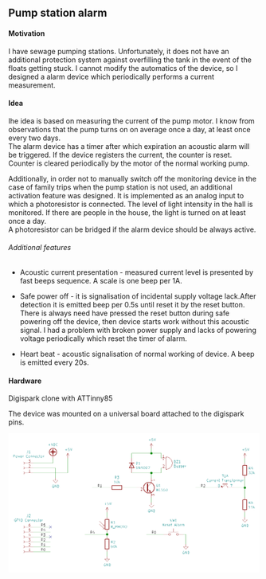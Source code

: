## Pump station alarm

#### Motivation
I have sewage pumping stations. Unfortunately, it does not have an additional protection system against overfilling the tank in the event of the floats getting stuck. I cannot modify the automatics of the device, so I designed a alarm device which periodically performs a current measurement.

#### Idea
Ihe idea is based on measuring the current of the pump motor. I know from observations that the pump turns on on average once a day, at least once every two days.  
The alarm device has a timer after which expiration an acoustic alarm will be triggered. If the device registers the current, the counter is reset. Counter is cleared periodically by the motor of the normal working pump.

Additionally, in order not to manually switch off the monitoring device in the case of family trips when the pump station is not used, an additional activation feature was designed. It is implemented as an analog input to which a photoresistor is connected. The level of light intensity in the hall is monitored. If there are people in the house, the light is turned on at least once a day.  
A photoresistor can be bridged if the alarm device should be always active.

###### Additional features 

- Acoustic current presentation - measured current level is presented by fast beeps sequence. A scale is one beep per 1A. 

- Safe power off - it is signalisation of incidental supply voltage lack.After detection it is emitted beep per 0.5s until reset it by the reset button. There is always need have pressed the reset button during safe powering off the device, then device starts work without this acoustic signal. I had a problem with broken power supply and lacks of powering voltage periodically which reset the timer of alarm.

- Heart beat - acoustic signalisation of normal working of device. A beep is emitted every 20s.

#### Hardware
Digispark clone with ATTinny85

The device was mounted on a universal board attached to the digispark pins.


<img src="schema.png" width="510">
